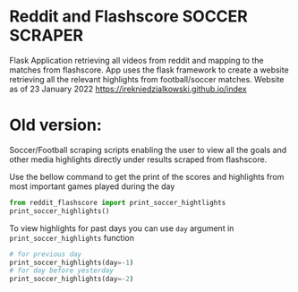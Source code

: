 # Reddit and Flashscore SOCCER SCRAPER
Flask Application retrieving all videos from reddit and mapping to the matches from flashscore.
App uses the flask framework to create a website retrieving all the relevant highlights from football/soccer matches.
Website as of 23 January 2022
https://irekniedzialkowski.github.io/index


# Old version:

Soccer/Football scraping scripts enabling the user to view all the goals and other media highlights directly under results scraped from flashscore.

Use the bellow command to get the print of the scores and highlights from most important games played during the day
```python
from reddit_flashscore import print_soccer_hightlights
print_soccer_highlights()
```

To view highlights for past days you can use `day` argument in `print_soccer_highlights` function
```python
# for previous day
print_soccer_highlights(day=-1)
# for day before yesterday
print_soccer_highlights(day=-2)
```
